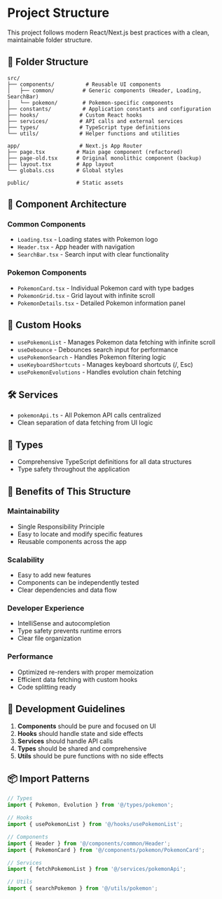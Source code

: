 # Project Structure

This project follows modern React/Next.js best practices with a clean, maintainable folder structure.

## 📁 Folder Structure

```
src/
├── components/          # Reusable UI components
│   ├── common/         # Generic components (Header, Loading, SearchBar)
│   └── pokemon/        # Pokemon-specific components
├── constants/          # Application constants and configuration
├── hooks/             # Custom React hooks
├── services/          # API calls and external services
├── types/             # TypeScript type definitions
└── utils/             # Helper functions and utilities

app/                   # Next.js App Router
├── page.tsx          # Main page component (refactored)
├── page-old.tsx      # Original monolithic component (backup)
├── layout.tsx        # App layout
└── globals.css       # Global styles

public/               # Static assets
```

## 🧩 Component Architecture

### **Common Components**
- `Loading.tsx` - Loading states with Pokemon logo
- `Header.tsx` - App header with navigation
- `SearchBar.tsx` - Search input with clear functionality

### **Pokemon Components** 
- `PokemonCard.tsx` - Individual Pokemon card with type badges
- `PokemonGrid.tsx` - Grid layout with infinite scroll
- `PokemonDetails.tsx` - Detailed Pokemon information panel

## 🎣 Custom Hooks

- `usePokemonList` - Manages Pokemon data fetching with infinite scroll
- `useDebounce` - Debounces search input for performance
- `usePokemonSearch` - Handles Pokemon filtering logic
- `useKeyboardShortcuts` - Manages keyboard shortcuts (/, Esc)
- `usePokemonEvolutions` - Handles evolution chain fetching

## 🛠️ Services

- `pokemonApi.ts` - All Pokemon API calls centralized
- Clean separation of data fetching from UI logic

## 📝 Types

- Comprehensive TypeScript definitions for all data structures
- Type safety throughout the application

## 🎯 Benefits of This Structure

### **Maintainability**
- Single Responsibility Principle
- Easy to locate and modify specific features
- Reusable components across the app

### **Scalability**
- Easy to add new features
- Components can be independently tested
- Clear dependencies and data flow

### **Developer Experience**
- IntelliSense and autocompletion
- Type safety prevents runtime errors
- Clear file organization

### **Performance**
- Optimized re-renders with proper memoization
- Efficient data fetching with custom hooks
- Code splitting ready

## 🚀 Development Guidelines

1. **Components** should be pure and focused on UI
2. **Hooks** should handle state and side effects
3. **Services** should handle API calls
4. **Types** should be shared and comprehensive
5. **Utils** should be pure functions with no side effects

## 📦 Import Patterns

```typescript
// Types
import { Pokemon, Evolution } from '@/types/pokemon';

// Hooks
import { usePokemonList } from '@/hooks/usePokemonList';

// Components
import { Header } from '@/components/common/Header';
import { PokemonCard } from '@/components/pokemon/PokemonCard';

// Services
import { fetchPokemonList } from '@/services/pokemonApi';

// Utils
import { searchPokemon } from '@/utils/pokemon';
```
